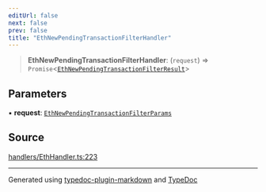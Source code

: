 ```yaml
---
editUrl: false
next: false
prev: false
title: "EthNewPendingTransactionFilterHandler"
---
```


> **EthNewPendingTransactionFilterHandler**: (`request`) => `Promise`\<[`EthNewPendingTransactionFilterResult`](/generated/tevm/api/type-aliases/ethnewpendingtransactionfilterresult/)\>

## Parameters

▪ **request**: [`EthNewPendingTransactionFilterParams`](/generated/tevm/api/type-aliases/ethnewpendingtransactionfilterparams/)

## Source

[handlers/EthHandler.ts:223](https://github.com/evmts/tevm-monorepo/blob/main/vm/api/src/handlers/EthHandler.ts#L223)

***
Generated using [typedoc-plugin-markdown](https://www.npmjs.com/package/typedoc-plugin-markdown) and [TypeDoc](https://typedoc.org/)

